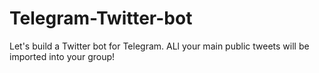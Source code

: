 # Telegram-Twitter-bot

Let's build a Twitter bot for Telegram.  ALl your main public tweets will be imported into your group!

